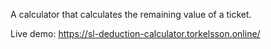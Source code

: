 A calculator that calculates the remaining value of a ticket.

Live demo: https://sl-deduction-calculator.torkelsson.online/
